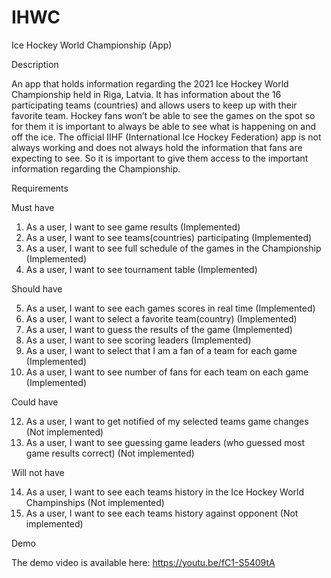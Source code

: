# IHWC
Ice Hockey World Championship (App)

Description

  An app that holds information regarding the 2021 Ice Hockey World Championship held in Riga, Latvia. It has information about the 16 participating teams (countries) and allows users to keep up with their favorite team. Hockey fans won’t be able to see the games on the spot so for them it is important to always be able to see what is happening on and off the ice. The official IIHF (International Ice Hockey Federation) app is not always working and does not always hold the information that fans are expecting to see. So it is important to give them access to the important information regarding the Championship.

Requirements

Must have

1. As a user, I want to see game results (Implemented)
2. As a user, I want to see teams(countries) participating (Implemented)
3. As a user, I want to see full schedule of the games in the Championship (Implemented)
4. As a user, I want to see tournament table (Implemented)

Should have

5. As a user, I want to see each games scores in real time (Implemented)
6. As a user, I want to select a favorite team(country) (Implemented)
7. As a user, I want to guess the results of the game (Implemented)
8. As a user, I want to see scoring leaders (Implemented)
9.  As a user, I want to select that I am a fan of a team for each game (Implemented)
10. As a user, I want to see number of fans for each team on each game (Implemented)

Could have

12. As a user, I want to get notified of my selected teams game changes (Not implemented)
13. As a user, I want to see guessing game leaders (who guessed most game results correct) (Not implemented)

Will not have

14. As a user, I want to see each teams history in the Ice Hockey World Champinships (Not implemented)
15. As a user, I want to see each teams history against opponent (Not implemented)

Demo

The demo video is available here: https://youtu.be/fC1-S5409tA 
